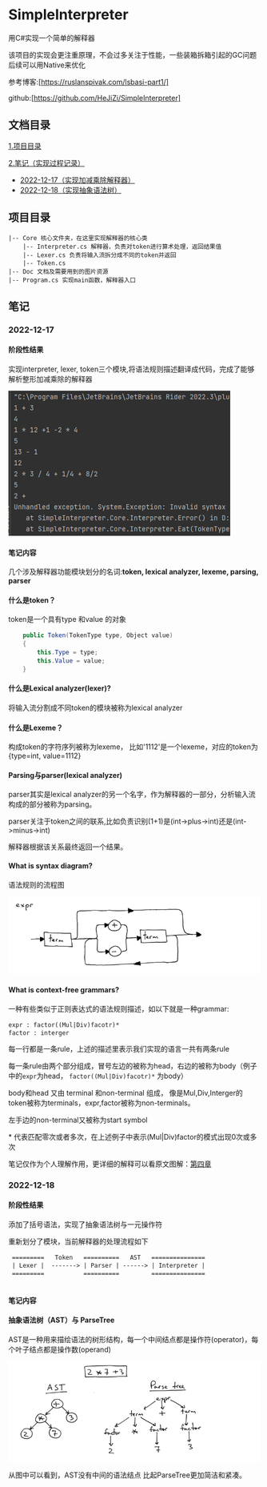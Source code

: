 # SimpleInterpreter
用C#实现一个简单的解释器

该项目的实现会更注重原理，不会过多关注于性能，一些装箱拆箱引起的GC问题后续可以用Native来优化

参考博客:[https://ruslanspivak.com/lsbasi-part1/]

github:[https://github.com/HeJiZi/SimpleInterpreter]

## 文档目录
[1.项目目录](#项目目录)

[2.笔记（实现过程记录）](#笔记)
- [2022-12-17（实现加减乘除解释器）](#2022-12-17)
- [2022-12-18（实现抽象语法树）](#2022-12-18)


## 项目目录
```
|-- Core 核心文件夹，在这里实现解释器的核心类
    |-- Interpreter.cs 解释器，负责对token进行算术处理，返回结果值
    |-- Lexer.cs 负责将输入流拆分成不同的token并返回
    |-- Token.cs
|-- Doc 文档及需要用到的图片资源
|-- Program.cs 实现main函数，解释器入口
```
## 笔记
### 2022-12-17
#### 阶段性结果
实现interpreter, lexer, token三个模块,将语法规则描述翻译成代码，完成了能够解析整形加减乘除的解释器

![](Doc/2022-12-17.png)

#### 笔记内容
几个涉及解释器功能模块划分的名词:**token, lexical analyzer, lexeme, parsing, parser**
#### 什么是token？
token是一个具有type 和value 的对象
``` c#
    public Token(TokenType type, Object value)
    {
        this.Type = type;
        this.Value = value;
    }
```
#### 什么是Lexical analyzer(lexer)?
将输入流分割成不同token的模块被称为lexical analyzer

#### 什么是Lexeme？
构成token的字符序列被称为lexeme， 比如'1112'是一个lexeme，对应的token为{type=int, value=1112}

#### Parsing与parser(lexical analyzer)
parser其实是lexical analyzer的另一个名字，作为解释器的一部分，分析输入流构成的部分被称为parsing。

parser关注于token之间的联系,比如负责识别(1+1)是(int->plus->int)还是(int->minus->int)

解释器根据该关系最终返回一个结果。

#### What is syntax diagram?
语法规则的流程图

![syntax_diagram](Doc/syntax_diagram.png)

#### What is context-free grammars?
一种有些类似于正则表达式的语法规则描述，如以下就是一种grammar:
```
expr : factor((Mul|Div)facotr)*
factor : interger
```
每一行都是一条rule，上述的描述里表示我们实现的语言一共有两条rule

每一条rule由两个部分组成，冒号左边的被称为head，右边的被称为body（例子中的`expr`为head， `factor((Mul|Div)facotr)*` 为body）

body和head 又由 terminal 和non-terminal 组成， 像是Mul,Div,Interger的token被称为terminals，expr,factor被称为non-terminals。

左手边的non-terminal又被称为start symbol

\* 代表匹配零次或者多次，在上述例子中表示(Mul|Div)factor的模式出现0次或多次

笔记仅作为个人理解作用，更详细的解释可以看原文图解：[第四章](https://ruslanspivak.com/lsbasi-part4/)

### 2022-12-18
#### 阶段性结果
添加了括号语法，实现了抽象语法树与一元操作符

重新划分了模块，当前解释器的处理流程如下
```
 =========   Token   ==========   AST   ===============
 | Lexer |  -------> | Parser | ------> | Interpreter |
 =========           ==========         ===============
 
```

#### 笔记内容
#### 抽象语法树（AST）与 ParseTree
AST是一种用来描绘语法的树形结构，每一个中间结点都是操作符(operator)，每个叶子结点都是操作数(operand)

![AST](Doc/AST.png)

从图中可以看到，AST没有中间的语法结点 比起ParseTree更加简洁和紧凑。



